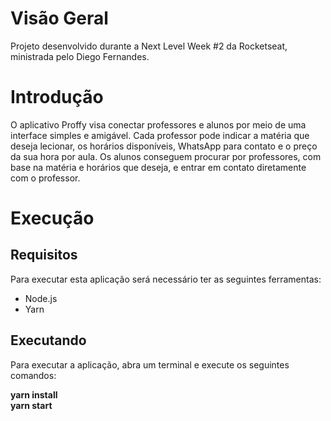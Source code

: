 # Visão Geral

Projeto desenvolvido durante a Next Level Week #2 da Rocketseat, ministrada pelo Diego Fernandes.

# Introdução

O aplicativo Proffy visa conectar professores e alunos por meio de uma interface simples e amigável. Cada professor pode indicar a matéria que deseja lecionar, os horários disponíveis, WhatsApp para contato e o preço da sua hora por aula. Os alunos conseguem procurar por professores, com base na matéria e horários que deseja, e entrar em contato diretamente com o professor.

# Execução

## Requisitos

Para executar esta aplicação será necessário ter as seguintes ferramentas:

- Node.js
- Yarn

## Executando

Para executar a aplicação, abra um terminal e execute os seguintes comandos:

**yarn install**\
**yarn start**
